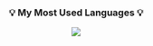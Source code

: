 <h3 align="center">💡 My Most Used Languages 💡</h3>
<p align="center">
  <a href="https://github.com/$na1-4an">
    <img align="center" src="https://github-readme-stats.vercel.app/api/top-langs/?username=$na1-4an&layout=compact&show_icons=$true&show_owner=$true&hide_title=$true&theme=$nord&hide=${}" />
  </a>
</p>
